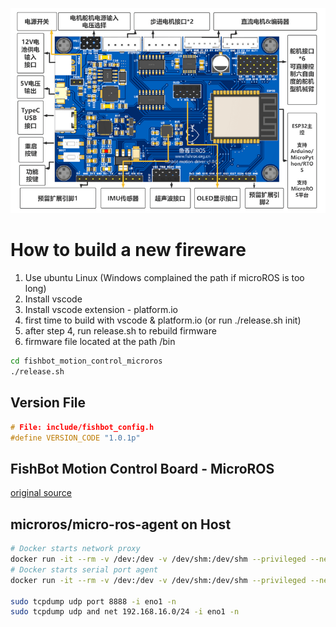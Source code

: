 
![](./docs/images/1670950515258-0c1474f6-2d5a-4030-a1df-87bfdff78ba5-image-resized.png)

# How to build a new fireware
1. Use ubuntu Linux (Windows complained the path if microROS is too long)
2. Install vscode
3. Install vscode extension - platform.io
4. first time to build with vscode & platform.io (or run ./release.sh init)
5. after step 4, run release.sh to rebuild firmware
6. firmware file located at the path /bin
``` bash
cd fishbot_motion_control_microros
./release.sh
```

## Version File
``` C
# File: include/fishbot_config.h
#define VERSION_CODE "1.0.1p"
```

## FishBot Motion Control Board - MicroROS
[original source](https://github.com/fishros/fishbot_motion_control_microros)


## microros/micro-ros-agent on Host
``` bash
# Docker starts network proxy
docker run -it --rm -v /dev:/dev -v /dev/shm:/dev/shm --privileged --net=host microros/micro-ros-agent:$ROS_DISTRO udp4 --port 8888 -v4
# Docker starts serial port agent
docker run -it --rm -v /dev:/dev -v /dev/shm:/dev/shm --privileged --net=host microros/micro-ros-agent:humble serial --dev /dev/ttyUSB0 -b 921600 -v4

sudo tcpdump udp port 8888 -i eno1 -n
sudo tcpdump udp and net 192.168.16.0/24 -i eno1 -n

```
